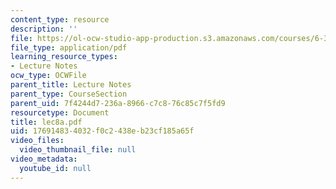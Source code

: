 ```yaml
---
content_type: resource
description: ''
file: https://ol-ocw-studio-app-production.s3.amazonaws.com/courses/6-336j-introduction-to-numerical-simulation-sma-5211-fall-2003/176914834032f0c2438eb23cf185a65f_lec8a.pdf
file_type: application/pdf
learning_resource_types:
- Lecture Notes
ocw_type: OCWFile
parent_title: Lecture Notes
parent_type: CourseSection
parent_uid: 7f4244d7-236a-8966-c7c8-76c85c7f5fd9
resourcetype: Document
title: lec8a.pdf
uid: 17691483-4032-f0c2-438e-b23cf185a65f
video_files:
  video_thumbnail_file: null
video_metadata:
  youtube_id: null
---
```

